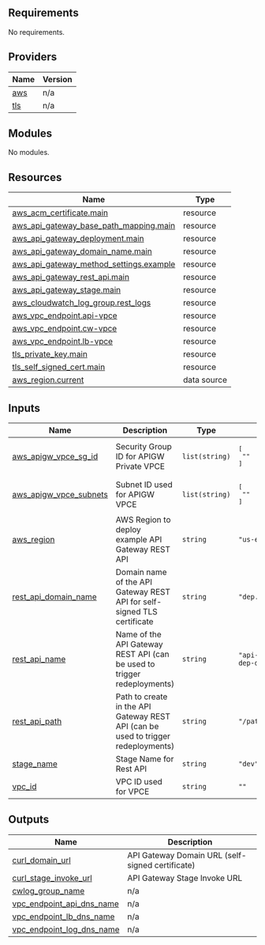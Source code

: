 <!-- BEGIN_TF_DOCS -->
## Requirements

No requirements.

## Providers

| Name | Version |
|------|---------|
| <a name="provider_aws"></a> [aws](#provider\_aws) | n/a |
| <a name="provider_tls"></a> [tls](#provider\_tls) | n/a |

## Modules

No modules.

## Resources

| Name | Type |
|------|------|
| [aws_acm_certificate.main](https://registry.terraform.io/providers/hashicorp/aws/latest/docs/resources/acm_certificate) | resource |
| [aws_api_gateway_base_path_mapping.main](https://registry.terraform.io/providers/hashicorp/aws/latest/docs/resources/api_gateway_base_path_mapping) | resource |
| [aws_api_gateway_deployment.main](https://registry.terraform.io/providers/hashicorp/aws/latest/docs/resources/api_gateway_deployment) | resource |
| [aws_api_gateway_domain_name.main](https://registry.terraform.io/providers/hashicorp/aws/latest/docs/resources/api_gateway_domain_name) | resource |
| [aws_api_gateway_method_settings.example](https://registry.terraform.io/providers/hashicorp/aws/latest/docs/resources/api_gateway_method_settings) | resource |
| [aws_api_gateway_rest_api.main](https://registry.terraform.io/providers/hashicorp/aws/latest/docs/resources/api_gateway_rest_api) | resource |
| [aws_api_gateway_stage.main](https://registry.terraform.io/providers/hashicorp/aws/latest/docs/resources/api_gateway_stage) | resource |
| [aws_cloudwatch_log_group.rest_logs](https://registry.terraform.io/providers/hashicorp/aws/latest/docs/resources/cloudwatch_log_group) | resource |
| [aws_vpc_endpoint.api-vpce](https://registry.terraform.io/providers/hashicorp/aws/latest/docs/resources/vpc_endpoint) | resource |
| [aws_vpc_endpoint.cw-vpce](https://registry.terraform.io/providers/hashicorp/aws/latest/docs/resources/vpc_endpoint) | resource |
| [aws_vpc_endpoint.lb-vpce](https://registry.terraform.io/providers/hashicorp/aws/latest/docs/resources/vpc_endpoint) | resource |
| [tls_private_key.main](https://registry.terraform.io/providers/hashicorp/tls/latest/docs/resources/private_key) | resource |
| [tls_self_signed_cert.main](https://registry.terraform.io/providers/hashicorp/tls/latest/docs/resources/self_signed_cert) | resource |
| [aws_region.current](https://registry.terraform.io/providers/hashicorp/aws/latest/docs/data-sources/region) | data source |

## Inputs

| Name | Description | Type | Default | Required |
|------|-------------|------|---------|:--------:|
| <a name="input_aws_apigw_vpce_sg_id"></a> [aws\_apigw\_vpce\_sg\_id](#input\_aws\_apigw\_vpce\_sg\_id) | Security Group ID for APIGW Private VPCE | `list(string)` | <pre>[<br>  ""<br>]</pre> | no |
| <a name="input_aws_apigw_vpce_subnets"></a> [aws\_apigw\_vpce\_subnets](#input\_aws\_apigw\_vpce\_subnets) | Subnet ID used for APIGW VPCE | `list(string)` | <pre>[<br>  ""<br>]</pre> | no |
| <a name="input_aws_region"></a> [aws\_region](#input\_aws\_region) | AWS Region to deploy example API Gateway REST API | `string` | `"us-east-1"` | no |
| <a name="input_rest_api_domain_name"></a> [rest\_api\_domain\_name](#input\_rest\_api\_domain\_name) | Domain name of the API Gateway REST API for self-signed TLS certificate | `string` | `"dep.xuat.tm.deluxe.com"` | no |
| <a name="input_rest_api_name"></a> [rest\_api\_name](#input\_rest\_api\_name) | Name of the API Gateway REST API (can be used to trigger redeployments) | `string` | `"api-gateway-rest-api-dep-dev"` | no |
| <a name="input_rest_api_path"></a> [rest\_api\_path](#input\_rest\_api\_path) | Path to create in the API Gateway REST API (can be used to trigger redeployments) | `string` | `"/path1"` | no |
| <a name="input_stage_name"></a> [stage\_name](#input\_stage\_name) | Stage Name for Rest API | `string` | `"dev"` | no |
| <a name="input_vpc_id"></a> [vpc\_id](#input\_vpc\_id) | VPC ID used for VPCE | `string` | `""` | no |

## Outputs

| Name | Description |
|------|-------------|
| <a name="output_curl_domain_url"></a> [curl\_domain\_url](#output\_curl\_domain\_url) | API Gateway Domain URL (self-signed certificate) |
| <a name="output_curl_stage_invoke_url"></a> [curl\_stage\_invoke\_url](#output\_curl\_stage\_invoke\_url) | API Gateway Stage Invoke URL |
| <a name="output_cwlog_group_name"></a> [cwlog\_group\_name](#output\_cwlog\_group\_name) | n/a |
| <a name="output_vpc_endpoint_api_dns_name"></a> [vpc\_endpoint\_api\_dns\_name](#output\_vpc\_endpoint\_api\_dns\_name) | n/a |
| <a name="output_vpc_endpoint_lb_dns_name"></a> [vpc\_endpoint\_lb\_dns\_name](#output\_vpc\_endpoint\_lb\_dns\_name) | n/a |
| <a name="output_vpc_endpoint_log_dns_name"></a> [vpc\_endpoint\_log\_dns\_name](#output\_vpc\_endpoint\_log\_dns\_name) | n/a |
<!-- END_TF_DOCS -->